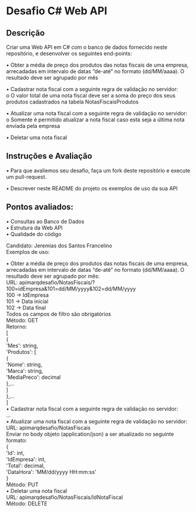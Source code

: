 # Desafio C# Web API

## Descrição 
Criar uma Web API em C# com o banco de dados fornecido neste repositório, e desenvolver os seguintes end-points:

•	Obter a média de preço dos produtos das notas fiscais de uma empresa, arrecadadas em intervalo de datas “de-até” no formato (dd/MM/aaaa). O resultado deve ser agrupado por mês

•	Cadastrar nota fiscal com a seguinte regra de validação no servidor:<br />
    o	O valor total de uma nota fiscal deve ser a soma do preço dos seus produtos cadastrados na tabela NotasFiscaisProdutos

•	Atualizar uma nota fiscal com a seguinte regra de validação no servidor:<br />
    o	Somente é permitido atualizar a nota fiscal caso esta seja a última nota enviada pela empresa
    
•	Deletar uma nota fiscal

## Instruções e Avaliação

•   Para que avaliemos seu desafio, faça um fork deste repositório e execute um pull-request.

•   Descrever neste README do projeto os exemplos de uso da sua API

## Pontos avaliados:<br />
•	Consultas ao Banco de Dados <br />
•	Estrutura da Web API<br />
•	Qualidade do código<br />

Candidato: Jeremias dos Santos Francelino<br />
Exemplos de uso: <br />

• Obter a média de preço dos produtos das notas fiscais de uma empresa, arrecadadas em intervalo de datas “de-até” no formato       (dd/MM/aaaa). O resultado deve ser agrupado por mês:<br />
    URL: apimarqdesafio/NotasFiscais/?100=idEmpresa&101=dd/MM/yyyy&102=dd/MM/yyyy<br />
        100 -> IdEmpresa<br />
        101 -> Data inicial<br />
        102 -> Data final<br />
        Todos os campos de filtro são obrigatórios<br />
    Método: GET<br />
    Retorno:<br />
        [<br />
            {<br />
                'Mes': string,<br />
                'Produtos': [<br />
                    {<br />
                        'Nome': string,<br />
                        'Marca': string,<br />
                        'MediaPreco': decimal<br />
                    },...<br />
                ]<br />
            },...<br />
        ]<br />
• Cadastrar nota fiscal com a seguinte regra de validação no servidor:<br />
    ...<br />
• Atualizar uma nota fiscal com a seguinte regra de validação no servidor:<br />
    URL: apimarqdesafio/NotasFiscais<br />
        Enviar no body objeto (application/json) a ser atualizado no seguinte formato:<br />
            {<br />
                'Id': int,<br />
                'IdEmpresa': int,<br />
                'Total': decimal,<br />
                'DataHora': 'MM/dd/yyyy HH:mm:ss'<br />
            }<br />
    Método: PUT<br />
• Deletar uma nota fiscal<br />
    URL: apimarqdesafio/NotasFiscais/IdNotaFiscal<br />
    Método: DELETE<br />

